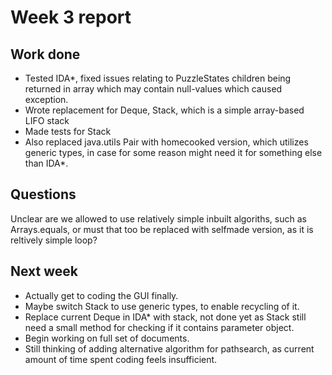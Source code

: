 Week 3 report
=============

Work done
---------

* Tested IDA*, fixed issues relating to PuzzleStates children being returned in array which may contain null-values which caused exception.
* Wrote replacement for Deque, Stack, which is a simple array-based LIFO stack
* Made tests for Stack
* Also replaced java.utils Pair with homecooked version, which utilizes generic types, in case for some reason might need it for something else than IDA*.

Questions
---------

Unclear are we allowed to use relatively simple inbuilt algoriths, such as Arrays.equals, or must that too be replaced with selfmade version, as it is reltively simple loop?

Next week
---------

* Actually get to coding the GUI finally.
* Maybe switch Stack to use generic types, to enable recycling of it.
* Replace current Deque in IDA* with stack, not done yet as Stack still need a small method for checking if it contains parameter object.
* Begin working on full set of documents.
* Still thinking of adding alternative algorithm for pathsearch, as current amount of time spent coding feels insufficient.
